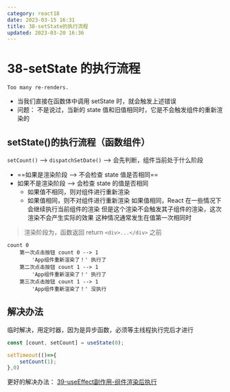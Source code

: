 ```yaml
---
category: react18
date: 2023-03-15 16:31
title: 38-setState的执行流程
updated: 2023-03-20 16:36
---
```


# 38-setState 的执行流程

`Too many re-renders.`

- 当我们直接在函数体中调用 setState 时，就会触发上述错误
- 问题：
  不是说过，当新的 state 值和旧值相同时，它是不会触发组件的重新渲染的

## setState()的执行流程（函数组件）

`setCount()` --> `dispatchSetDate()`
--> 会先判断，组件当前处于什么阶段

- ==如果是渲染阶段 --> 不会检查 state 值是否相同==
- 如果不是渲染阶段 --> 会检查 state 的值是否相同
  - 如果值不相同，则对组件进行重新渲染
  - 如果值相同，则不对组件进行重新渲染
    如果值相同，React 在一些情况下会继续执行当前组件的渲染
    但是这个渲染不会触发其子组件的渲染，这次渲染不会产生实际的效果
    这种情况通常发生在值第一次相同时

> 渲染阶段为，函数返回 return `<div>...</div>` 之前

```
count 0
    第一次点击按钮 count 0 --> 1
        'App组件重新渲染了！' 执行了
    第二次点击按钮 count 1 --> 1
        'App组件重新渲染了！' 执行了
    第三次点击按钮 count 1 --> 1
        'App组件重新渲染了！' 没执行
```


## 解决办法

临时解决，用定时器，因为是异步函数，必须等主线程执行完后才进行
```jsx
const [count, setCount] = useState(0);

setTimeout(()=>{
    setCount(1);
},0)
```

更好的解决办法： [39-useEffect副作用-组件渲染后执行](39-useEffect副作用-组件渲染后执行.md)